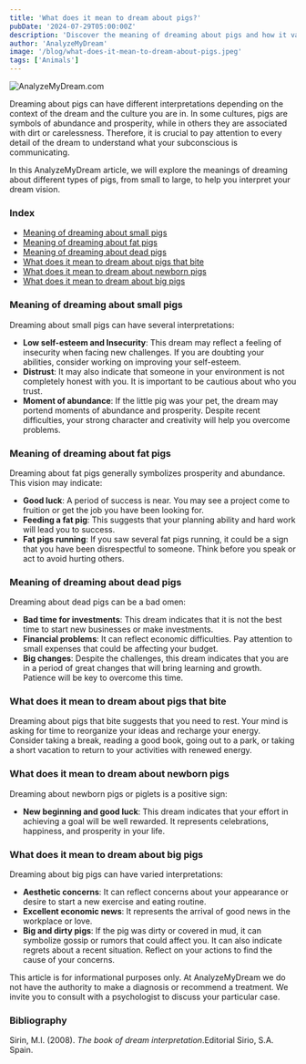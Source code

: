 ```yaml
---
title: 'What does it mean to dream about pigs?'
pubDate: '2024-07-29T05:00:00Z'
description: 'Discover the meaning of dreaming about pigs and how it varies depending on the context of the dream, from small to large pigs.'
author: 'AnalyzeMyDream'
image: '/blog/what-does-it-mean-to-dream-about-pigs.jpeg'
tags: ['Animals']
---
```


![AnalyzeMyDream.com](/blog/what-does-it-mean-to-dream-about-pigs.jpeg)

Dreaming about pigs can have different interpretations depending on the context of the dream and the culture you are in. In some cultures, pigs are symbols of abundance and prosperity, while in others they are associated with dirt or carelessness. Therefore, it is crucial to pay attention to every detail of the dream to understand what your subconscious is communicating.

In this AnalyzeMyDream article, we will explore the meanings of dreaming about different types of pigs, from small to large, to help you interpret your dream vision.

### Index

- [Meaning of dreaming about small pigs](#meaning-of-dreaming-about-small-pigs)
- [Meaning of dreaming about fat pigs](#meaning-of-dreaming-about-fat-pigs)
- [Meaning of dreaming about dead pigs](#meaning-of-dreaming-about-dead-pigs)
- [What does it mean to dream about pigs that bite](#what-does-it-mean-to-dream-about-pigs-that-bite)
- [What does it mean to dream about newborn pigs](#what-does-it-mean-to-dream-about-newborn-pigs)
- [What does it mean to dream about big pigs](#what-does-it-mean-to-dream-about-big-pigs)

### Meaning of dreaming about small pigs

Dreaming about small pigs can have several interpretations:

- **Low self-esteem and Insecurity**: This dream may reflect a feeling of insecurity when facing new challenges. If you are doubting your abilities, consider working on improving your self-esteem.
- **Distrust**: It may also indicate that someone in your environment is not completely honest with you. It is important to be cautious about who you trust.
- **Moment of abundance**: If the little pig was your pet, the dream may portend moments of abundance and prosperity. Despite recent difficulties, your strong character and creativity will help you overcome problems.

### Meaning of dreaming about fat pigs

Dreaming about fat pigs generally symbolizes prosperity and abundance. This vision may indicate:

- **Good luck**: A period of success is near. You may see a project come to fruition or get the job you have been looking for.
- **Feeding a fat pig**: This suggests that your planning ability and hard work will lead you to success.
- **Fat pigs running**: If you saw several fat pigs running, it could be a sign that you have been disrespectful to someone. Think before you speak or act to avoid hurting others.

### Meaning of dreaming about dead pigs

Dreaming about dead pigs can be a bad omen:

- **Bad time for investments**: This dream indicates that it is not the best time to start new businesses or make investments.
- **Financial problems**: It can reflect economic difficulties. Pay attention to small expenses that could be affecting your budget.
- **Big changes**: Despite the challenges, this dream indicates that you are in a period of great changes that will bring learning and growth. Patience will be key to overcome this time.

### What does it mean to dream about pigs that bite

Dreaming about pigs that bite suggests that you need to rest. Your mind is asking for time to reorganize your ideas and recharge your energy. Consider taking a break, reading a good book, going out to a park, or taking a short vacation to return to your activities with renewed energy.

### What does it mean to dream about newborn pigs

Dreaming about newborn pigs or piglets is a positive sign:

- **New beginning and good luck**: This dream indicates that your effort in achieving a goal will be well rewarded. It represents celebrations, happiness, and prosperity in your life.

### What does it mean to dream about big pigs

Dreaming about big pigs can have varied interpretations:

- **Aesthetic concerns**: It can reflect concerns about your appearance or desire to start a new exercise and eating routine.
- **Excellent economic news**: It represents the arrival of good news in the workplace or love.
- **Big and dirty pigs**: If the pig was dirty or covered in mud, it can symbolize gossip or rumors that could affect you. It can also indicate regrets about a recent situation. Reflect on your actions to find the cause of your concerns.

This article is for informational purposes only. At AnalyzeMyDream we do not have the authority to make a diagnosis or recommend a treatment. We invite you to consult with a psychologist to discuss your particular case.

### Bibliography

Sirin, M.I. (2008). *The book of dream interpretation*.Editorial Sirio, S.A. Spain.